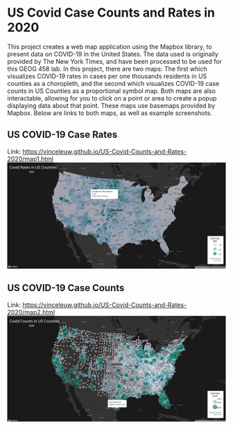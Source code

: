 # US Covid Case Counts and Rates in 2020

This project creates a web map application using the Mapbox library, to present data on COVID-19 in the United States. The data used is originally provided by The New York Times, and have been processed to be used for this GEOG 458 lab. In this project, there are two maps: The first which visualizes COVID-19 rates in cases per one thousands residents in US counties as a choropleth, and the second which visualizes COVID-19 case counts in US Counties as a proportional symbol map. Both maps are also interactable, allowing for you to click on a point or area to create a popup displaying data about that point. These maps use basemaps provided by Mapbox. Below are links to both maps, as well as example screenshots.

## US COVID-19 Case Rates
Link: https://vinceleuw.github.io/US-Covid-Counts-and-Rates-2020/map1.html
![COVID-19 Case Rates](img/covid-rates-screenshot.jpg)

## US COVID-19 Case Counts
Link: https://vinceleuw.github.io/US-Covid-Counts-and-Rates-2020/map2.html
![COVID-19 Case Counts](img/covid-counts-screenshot.jpg)